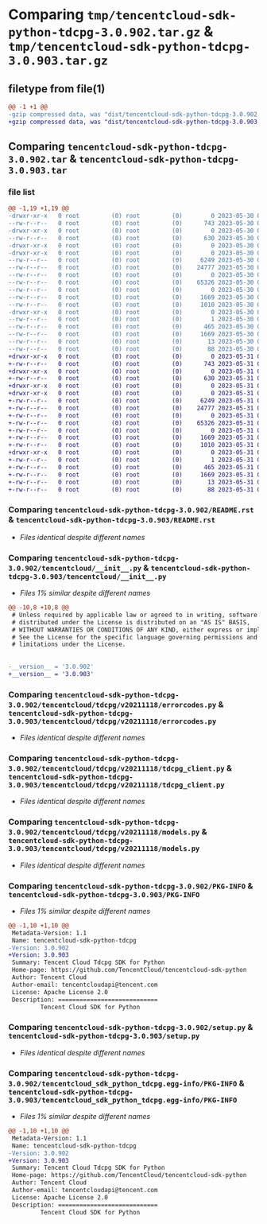 # Comparing `tmp/tencentcloud-sdk-python-tdcpg-3.0.902.tar.gz` & `tmp/tencentcloud-sdk-python-tdcpg-3.0.903.tar.gz`

## filetype from file(1)

```diff
@@ -1 +1 @@
-gzip compressed data, was "dist/tencentcloud-sdk-python-tdcpg-3.0.902.tar", last modified: Tue May 30 00:33:36 2023, max compression
+gzip compressed data, was "dist/tencentcloud-sdk-python-tdcpg-3.0.903.tar", last modified: Wed May 31 02:22:01 2023, max compression
```

## Comparing `tencentcloud-sdk-python-tdcpg-3.0.902.tar` & `tencentcloud-sdk-python-tdcpg-3.0.903.tar`

### file list

```diff
@@ -1,19 +1,19 @@
-drwxr-xr-x   0 root         (0) root         (0)        0 2023-05-30 00:33:36.000000 tencentcloud-sdk-python-tdcpg-3.0.902/
--rw-r--r--   0 root         (0) root         (0)      743 2023-05-30 00:33:36.000000 tencentcloud-sdk-python-tdcpg-3.0.902/README.rst
-drwxr-xr-x   0 root         (0) root         (0)        0 2023-05-30 00:33:36.000000 tencentcloud-sdk-python-tdcpg-3.0.902/tencentcloud/
--rw-r--r--   0 root         (0) root         (0)      630 2023-05-30 00:33:36.000000 tencentcloud-sdk-python-tdcpg-3.0.902/tencentcloud/__init__.py
-drwxr-xr-x   0 root         (0) root         (0)        0 2023-05-30 00:33:36.000000 tencentcloud-sdk-python-tdcpg-3.0.902/tencentcloud/tdcpg/
-drwxr-xr-x   0 root         (0) root         (0)        0 2023-05-30 00:33:36.000000 tencentcloud-sdk-python-tdcpg-3.0.902/tencentcloud/tdcpg/v20211118/
--rw-r--r--   0 root         (0) root         (0)     6249 2023-05-30 00:33:36.000000 tencentcloud-sdk-python-tdcpg-3.0.902/tencentcloud/tdcpg/v20211118/errorcodes.py
--rw-r--r--   0 root         (0) root         (0)    24777 2023-05-30 00:33:36.000000 tencentcloud-sdk-python-tdcpg-3.0.902/tencentcloud/tdcpg/v20211118/tdcpg_client.py
--rw-r--r--   0 root         (0) root         (0)        0 2023-05-30 00:33:36.000000 tencentcloud-sdk-python-tdcpg-3.0.902/tencentcloud/tdcpg/v20211118/__init__.py
--rw-r--r--   0 root         (0) root         (0)    65326 2023-05-30 00:33:36.000000 tencentcloud-sdk-python-tdcpg-3.0.902/tencentcloud/tdcpg/v20211118/models.py
--rw-r--r--   0 root         (0) root         (0)        0 2023-05-30 00:33:36.000000 tencentcloud-sdk-python-tdcpg-3.0.902/tencentcloud/tdcpg/__init__.py
--rw-r--r--   0 root         (0) root         (0)     1669 2023-05-30 00:33:36.000000 tencentcloud-sdk-python-tdcpg-3.0.902/PKG-INFO
--rw-r--r--   0 root         (0) root         (0)     1010 2023-05-30 00:33:36.000000 tencentcloud-sdk-python-tdcpg-3.0.902/setup.py
-drwxr-xr-x   0 root         (0) root         (0)        0 2023-05-30 00:33:36.000000 tencentcloud-sdk-python-tdcpg-3.0.902/tencentcloud_sdk_python_tdcpg.egg-info/
--rw-r--r--   0 root         (0) root         (0)        1 2023-05-30 00:33:36.000000 tencentcloud-sdk-python-tdcpg-3.0.902/tencentcloud_sdk_python_tdcpg.egg-info/dependency_links.txt
--rw-r--r--   0 root         (0) root         (0)      465 2023-05-30 00:33:36.000000 tencentcloud-sdk-python-tdcpg-3.0.902/tencentcloud_sdk_python_tdcpg.egg-info/SOURCES.txt
--rw-r--r--   0 root         (0) root         (0)     1669 2023-05-30 00:33:36.000000 tencentcloud-sdk-python-tdcpg-3.0.902/tencentcloud_sdk_python_tdcpg.egg-info/PKG-INFO
--rw-r--r--   0 root         (0) root         (0)       13 2023-05-30 00:33:36.000000 tencentcloud-sdk-python-tdcpg-3.0.902/tencentcloud_sdk_python_tdcpg.egg-info/top_level.txt
--rw-r--r--   0 root         (0) root         (0)       88 2023-05-30 00:33:36.000000 tencentcloud-sdk-python-tdcpg-3.0.902/setup.cfg
+drwxr-xr-x   0 root         (0) root         (0)        0 2023-05-31 02:22:01.000000 tencentcloud-sdk-python-tdcpg-3.0.903/
+-rw-r--r--   0 root         (0) root         (0)      743 2023-05-31 02:22:00.000000 tencentcloud-sdk-python-tdcpg-3.0.903/README.rst
+drwxr-xr-x   0 root         (0) root         (0)        0 2023-05-31 02:22:00.000000 tencentcloud-sdk-python-tdcpg-3.0.903/tencentcloud/
+-rw-r--r--   0 root         (0) root         (0)      630 2023-05-31 02:22:00.000000 tencentcloud-sdk-python-tdcpg-3.0.903/tencentcloud/__init__.py
+drwxr-xr-x   0 root         (0) root         (0)        0 2023-05-31 02:22:00.000000 tencentcloud-sdk-python-tdcpg-3.0.903/tencentcloud/tdcpg/
+drwxr-xr-x   0 root         (0) root         (0)        0 2023-05-31 02:22:00.000000 tencentcloud-sdk-python-tdcpg-3.0.903/tencentcloud/tdcpg/v20211118/
+-rw-r--r--   0 root         (0) root         (0)     6249 2023-05-31 02:22:00.000000 tencentcloud-sdk-python-tdcpg-3.0.903/tencentcloud/tdcpg/v20211118/errorcodes.py
+-rw-r--r--   0 root         (0) root         (0)    24777 2023-05-31 02:22:00.000000 tencentcloud-sdk-python-tdcpg-3.0.903/tencentcloud/tdcpg/v20211118/tdcpg_client.py
+-rw-r--r--   0 root         (0) root         (0)        0 2023-05-31 02:22:00.000000 tencentcloud-sdk-python-tdcpg-3.0.903/tencentcloud/tdcpg/v20211118/__init__.py
+-rw-r--r--   0 root         (0) root         (0)    65326 2023-05-31 02:22:00.000000 tencentcloud-sdk-python-tdcpg-3.0.903/tencentcloud/tdcpg/v20211118/models.py
+-rw-r--r--   0 root         (0) root         (0)        0 2023-05-31 02:22:00.000000 tencentcloud-sdk-python-tdcpg-3.0.903/tencentcloud/tdcpg/__init__.py
+-rw-r--r--   0 root         (0) root         (0)     1669 2023-05-31 02:22:00.000000 tencentcloud-sdk-python-tdcpg-3.0.903/PKG-INFO
+-rw-r--r--   0 root         (0) root         (0)     1010 2023-05-31 02:22:00.000000 tencentcloud-sdk-python-tdcpg-3.0.903/setup.py
+drwxr-xr-x   0 root         (0) root         (0)        0 2023-05-31 02:22:00.000000 tencentcloud-sdk-python-tdcpg-3.0.903/tencentcloud_sdk_python_tdcpg.egg-info/
+-rw-r--r--   0 root         (0) root         (0)        1 2023-05-31 02:22:00.000000 tencentcloud-sdk-python-tdcpg-3.0.903/tencentcloud_sdk_python_tdcpg.egg-info/dependency_links.txt
+-rw-r--r--   0 root         (0) root         (0)      465 2023-05-31 02:22:00.000000 tencentcloud-sdk-python-tdcpg-3.0.903/tencentcloud_sdk_python_tdcpg.egg-info/SOURCES.txt
+-rw-r--r--   0 root         (0) root         (0)     1669 2023-05-31 02:22:00.000000 tencentcloud-sdk-python-tdcpg-3.0.903/tencentcloud_sdk_python_tdcpg.egg-info/PKG-INFO
+-rw-r--r--   0 root         (0) root         (0)       13 2023-05-31 02:22:00.000000 tencentcloud-sdk-python-tdcpg-3.0.903/tencentcloud_sdk_python_tdcpg.egg-info/top_level.txt
+-rw-r--r--   0 root         (0) root         (0)       88 2023-05-31 02:22:01.000000 tencentcloud-sdk-python-tdcpg-3.0.903/setup.cfg
```

### Comparing `tencentcloud-sdk-python-tdcpg-3.0.902/README.rst` & `tencentcloud-sdk-python-tdcpg-3.0.903/README.rst`

 * *Files identical despite different names*

### Comparing `tencentcloud-sdk-python-tdcpg-3.0.902/tencentcloud/__init__.py` & `tencentcloud-sdk-python-tdcpg-3.0.903/tencentcloud/__init__.py`

 * *Files 1% similar despite different names*

```diff
@@ -10,8 +10,8 @@
 # Unless required by applicable law or agreed to in writing, software
 # distributed under the License is distributed on an "AS IS" BASIS,
 # WITHOUT WARRANTIES OR CONDITIONS OF ANY KIND, either express or implied.
 # See the License for the specific language governing permissions and
 # limitations under the License.
 
 
-__version__ = '3.0.902'
+__version__ = '3.0.903'
```

### Comparing `tencentcloud-sdk-python-tdcpg-3.0.902/tencentcloud/tdcpg/v20211118/errorcodes.py` & `tencentcloud-sdk-python-tdcpg-3.0.903/tencentcloud/tdcpg/v20211118/errorcodes.py`

 * *Files identical despite different names*

### Comparing `tencentcloud-sdk-python-tdcpg-3.0.902/tencentcloud/tdcpg/v20211118/tdcpg_client.py` & `tencentcloud-sdk-python-tdcpg-3.0.903/tencentcloud/tdcpg/v20211118/tdcpg_client.py`

 * *Files identical despite different names*

### Comparing `tencentcloud-sdk-python-tdcpg-3.0.902/tencentcloud/tdcpg/v20211118/models.py` & `tencentcloud-sdk-python-tdcpg-3.0.903/tencentcloud/tdcpg/v20211118/models.py`

 * *Files identical despite different names*

### Comparing `tencentcloud-sdk-python-tdcpg-3.0.902/PKG-INFO` & `tencentcloud-sdk-python-tdcpg-3.0.903/PKG-INFO`

 * *Files 1% similar despite different names*

```diff
@@ -1,10 +1,10 @@
 Metadata-Version: 1.1
 Name: tencentcloud-sdk-python-tdcpg
-Version: 3.0.902
+Version: 3.0.903
 Summary: Tencent Cloud Tdcpg SDK for Python
 Home-page: https://github.com/TencentCloud/tencentcloud-sdk-python
 Author: Tencent Cloud
 Author-email: tencentcloudapi@tencent.com
 License: Apache License 2.0
 Description: ============================
         Tencent Cloud SDK for Python
```

### Comparing `tencentcloud-sdk-python-tdcpg-3.0.902/setup.py` & `tencentcloud-sdk-python-tdcpg-3.0.903/setup.py`

 * *Files identical despite different names*

### Comparing `tencentcloud-sdk-python-tdcpg-3.0.902/tencentcloud_sdk_python_tdcpg.egg-info/PKG-INFO` & `tencentcloud-sdk-python-tdcpg-3.0.903/tencentcloud_sdk_python_tdcpg.egg-info/PKG-INFO`

 * *Files 1% similar despite different names*

```diff
@@ -1,10 +1,10 @@
 Metadata-Version: 1.1
 Name: tencentcloud-sdk-python-tdcpg
-Version: 3.0.902
+Version: 3.0.903
 Summary: Tencent Cloud Tdcpg SDK for Python
 Home-page: https://github.com/TencentCloud/tencentcloud-sdk-python
 Author: Tencent Cloud
 Author-email: tencentcloudapi@tencent.com
 License: Apache License 2.0
 Description: ============================
         Tencent Cloud SDK for Python
```

